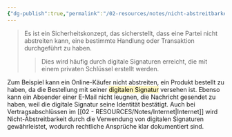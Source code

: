```yaml
---
{"dg-publish":true,"permalink":"/02-resources/notes/nicht-abstreitbarkeit/","tags":["sicherheit/it-sicherheit"],"noteIcon":"","updated":"2025-10-29T12:59:08.706+01:00"}
---
```


>Es ist ein Sicherheitskonzept, das sicherstellt, dass eine Partei nicht abstreiten kann, eine bestimmte Handlung oder Transaktion durchgeführt zu haben.
>>Dies wird häufig durch digitale Signaturen erreicht, die mit einem privaten Schlüssel erstellt werden. 

Zum Beispiel kann ein Online-Käufer nicht abstreiten, ein Produkt bestellt zu haben, da die Bestellung mit seiner <mark style="background: #FFF3A3A6;">digitalen Signatur</mark> versehen ist. Ebenso kann ein Absender einer E-Mail nicht leugnen, die Nachricht gesendet zu haben, weil die digitale Signatur seine Identität bestätigt. Auch bei Vertragsabschlüssen im [[02 - RESOURCES/Notes/Internet\|Internet]] wird Nicht-Abstreitbarkeit durch die Verwendung von digitalen Signaturen gewährleistet, wodurch rechtliche Ansprüche klar dokumentiert sind.